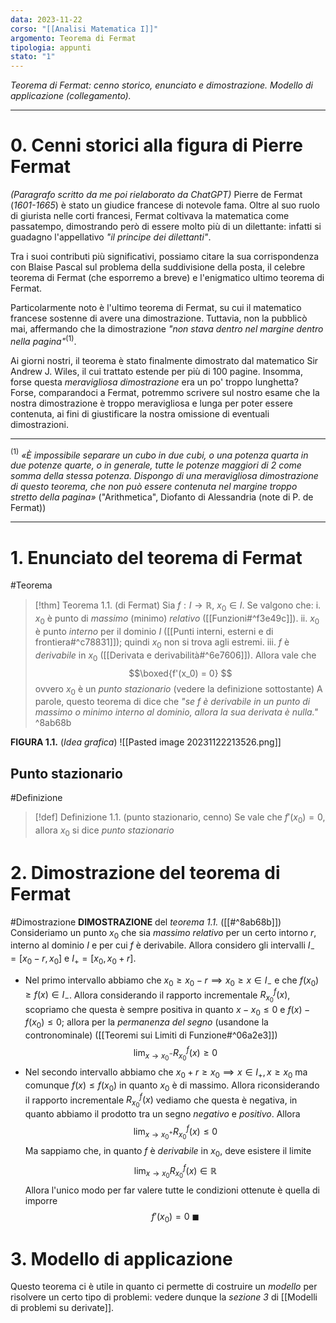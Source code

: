 ```yaml
---
data: 2023-11-22
corso: "[[Analisi Matematica I]]"
argomento: Teorema di Fermat
tipologia: appunti
stato: "1"
---
```

*Teorema di Fermat: cenno storico, enunciato e dimostrazione. Modello di applicazione (collegamento).*
- - -
# 0. Cenni storici alla figura di Pierre Fermat
*(Paragrafo scritto da me poi rielaborato da ChatGPT)*
Pierre de Fermat (_1601-1665_) è stato un giudice francese di notevole fama. Oltre al suo ruolo di giurista nelle corti francesi, Fermat coltivava la matematica come passatempo, dimostrando però di essere molto più di un dilettante: infatti si guadagno l'appellativo *"il principe dei dilettanti"*.

Tra i suoi contributi più significativi, possiamo citare la sua corrispondenza con Blaise Pascal sul problema della suddivisione della posta, il celebre teorema di Fermat (che esporremo a breve) e l'enigmatico ultimo teorema di Fermat.

Particolarmente noto è l'ultimo teorema di Fermat, su cui il matematico francese sostenne di avere una dimostrazione. Tuttavia, non la pubblicò mai, affermando che la dimostrazione _"non stava dentro nel margine dentro nella pagina"_$^{(1)}$.

Ai giorni nostri, il teorema è stato finalmente dimostrato dal matematico Sir Andrew J. Wiles, il cui trattato estende per più di 100 pagine. Insomma, forse questa *meravigliosa dimostrazione* era un po' troppo lunghetta? Forse, comparandoci a Fermat, potremmo scrivere sul nostro esame che la nostra dimostrazione è troppo meravigliosa e lunga per poter essere contenuta, ai fini di giustificare la nostra omissione di eventuali dimostrazioni.
- - -
$^{(1)}$ *«È impossibile separare un cubo in due cubi, o una potenza quarta in due potenze quarte, o in generale, tutte le potenze maggiori di 2 come somma della stessa potenza. Dispongo di una meravigliosa dimostrazione di questo teorema, che non può essere contenuta nel margine troppo stretto della pagina»* ("Arithmetica", Diofanto di Alessandria (note di P. de Fermat))
- - -
# 1. Enunciato del teorema di Fermat
#Teorema 
> [!thm] Teorema 1.1. (di Fermat)
Sia $f: I \longrightarrow \mathbb{R}$, $x_0 \in I$.
Se valgono che:
i. $x_0$ è punto di *massimo* (minimo) *relativo* ([[Funzioni#^f3e49c]]).
ii. $x_0$ è punto *interno* per il dominio $I$  ([[Punti interni, esterni e di frontiera#^c78831]]); quindi $x_0$ non si trova agli estremi.
iii. $f$ è *derivabile* in $x_0$ ([[Derivata e derivabilità#^6e7606]]).
Allora vale che
$$\boxed{f'(x_0) = 0} $$
ovvero $x_0$ è un *punto stazionario* (vedere la definizione sottostante)
A parole, questo teorema di dice che *"se $f$ è derivabile in un punto di massimo o minimo interno al dominio, allora la sua derivata è nulla."*
^8ab68b

**FIGURA 1.1.** (*Idea grafica*)
![[Pasted image 20231122213526.png]]
## Punto stazionario
#Definizione 
> [!def] Definizione 1.1. (punto stazionario, cenno)
> Se vale che $f'(x_0) = 0$, allora $x_0$ si dice *punto stazionario*
# 2. Dimostrazione del teorema di Fermat
#Dimostrazione 
**DIMOSTRAZIONE** del *teorema 1.1.* ([[#^8ab68b]])
Consideriamo un punto $x_0$ che sia *massimo relativo* per un certo intorno $r$, interno al dominio $I$ e per cui $f$ è derivabile.
Allora considero gli intervalli $I_- = [x_0-r, x_0]$ e $I_+ = [x_0, x_0+r]$.
- Nel primo intervallo abbiamo che $x_0 \geq x_0-r \implies x_0 \geq x \in I_-$ e che $f(x_0) \geq f(x) \in I_-$.
Allora considerando il rapporto incrementale $R^f_{x_0}(x)$, scopriamo che questa è sempre positiva in quanto $x-x_0 \leq 0$ e $f(x)-f(x_0) \leq 0$; allora per la *permanenza del segno* (usandone la contronominale) ([[Teoremi sui Limiti di Funzione#^06a2e3]])
$$\lim_{x \to x_0^-}R^f_{x_0}(x) \geq 0 $$
- Nel secondo intervallo abbiamo che $x_0+r \geq x_0 \implies x \in I_+, x \geq x_0$ ma comunque $f(x) \leq f(x_0)$ in quanto $x_0$ è di massimo.
Allora riconsiderando il rapporto incrementale $R^f_{x_0}(x)$ vediamo che questa è negativa, in quanto abbiamo il prodotto tra un segno *negativo* e *positivo*. Allora
$$ \lim_{x \to x_0^+}R^f_{x_0}(x) \leq 0 $$
Ma sappiamo che, in quanto $f$ è *derivabile* in $x_0$, deve esistere il limite
$$\lim_{x \to x_0}R^f_{x_0}(x) \in \mathbb{R} $$
Allora l'unico modo per far valere tutte le condizioni ottenute è quella di imporre
$$f'(x_0)  = 0 \ \blacksquare$$
# 3. Modello di applicazione
Questo teorema ci è utile in quanto ci permette di costruire un *modello* per risolvere un certo tipo di problemi: vedere dunque la *sezione 3* di [[Modelli di problemi su derivate]].